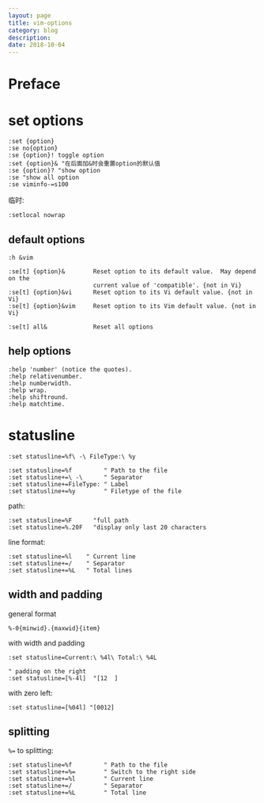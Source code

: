 ```yaml
---
layout: page
title: vim-options
category: blog
description: 
date: 2018-10-04
---
```

# Preface

# set options 

	:set {option}
	:se no{option} 
	:se {option}! toggle option
	:set {option}& "在后面加&时会重置option的默认值
	:se {option}? "show option
	:se "show all option
	:se viminfo-=s100

临时:

	:setlocal nowrap

## default options
`:h &vim`

	:se[t] {option}&        Reset option to its default value.  May depend on the
							current value of 'compatible'. {not in Vi}
	:se[t] {option}&vi      Reset option to its Vi default value. {not in Vi}
	:se[t] {option}&vim     Reset option to its Vim default value. {not in Vi}

	:se[t] all&             Reset all options

## help options


	:help 'number' (notice the quotes).
	:help relativenumber.
	:help numberwidth.
	:help wrap.
	:help shiftround.
	:help matchtime.


# statusline

	:set statusline=%f\ -\ FileType:\ %y

	:set statusline=%f         " Path to the file
	:set statusline+=\ -\      " Separator
	:set statusline+=FileType: " Label
	:set statusline+=%y        " Filetype of the file

path:

	:set statusline=%F		"full path
	:set statusline=%.20F	"display only last 20 characters

line format:

	:set statusline=%l    " Current line
	:set statusline+=/    " Separator
	:set statusline+=%L   " Total lines

## width and padding
general format

	%-0{minwid}.{maxwid}{item}

with width and padding

	:set statusline=Current:\ %4l\ Total:\ %4L

	" padding on the right
	:set statusline=[%-4l]	"[12  ]

with zero left:

	:set statusline=[%04l] "[0012]

## splitting
`%=` to splitting:

	:set statusline=%f         " Path to the file
	:set statusline+=%=        " Switch to the right side
	:set statusline+=%l        " Current line
	:set statusline+=/         " Separator
	:set statusline+=%L        " Total line